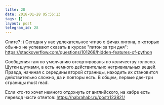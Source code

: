 ```yaml
---
title: 28
date: 2018-01-28 05:56:13
tags: []
layout: post
telegram_id: 28
---
```


Спите? :) Сегодня у нас увлекательное чтиво о фичах питона, о которых обычно не успевают сказать в курсах "питон за три дня":
<https://stackoverflow.com/questions/101268/hidden-features-of-python>

Сообщения там по умолчанию отсортированы по количеству голосов. Шутки шутками, а есть немного действительно нетривиальных вещей. Правда, начиная с середины второй страницы, находить их становится действительно сложно, да и повторы есть. В общем, первые две-три страницы must read.

Если кто-то хочет немного отдохнуть от английского, на хабре есть перевод части ответов:
<https://habrahabr.ru/post/123821/>
